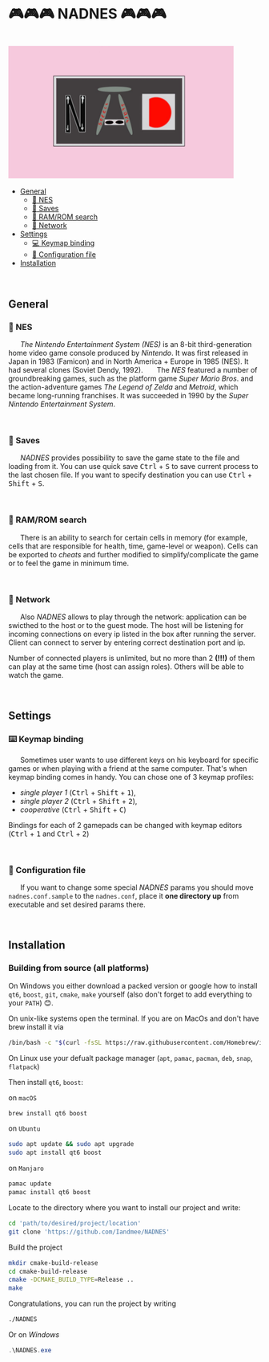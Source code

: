# :video_game::video_game::video_game: NADNES :video_game::video_game::video_game:

</br>

 <img src="https://github.com/Iandmee/NADNES/blob/mem_search/UI/logo.png" alt="alt text" title="image Title" width="450"/>


</br>

* [General](#General)
    * [:space_invader: NES](#space_invader-NES)
    * [:floppy_disk: Saves](#floppy_disk-Saves)
    * [:mag_right: RAM/ROM search](#mag_right-RAM/ROM-search)
    * [:satellite: Network](#satellite-Network)
* [Settings](#Settings)
    * [:computer: Keymap binding](#computer-Keymap)
    * [:wrench: Configuration file](#wrench-Configuration-file)
* [Installation](#Installation)


</br>

## General

### :space_invader: NES


&nbsp;&nbsp;&nbsp;&nbsp;&nbsp;&nbsp;*The Nintendo Entertainment System (NES)* is an 8-bit third-generation home video game console produced by *Nintendo*. It was first released in Japan in 1983 (Famicon) and in North America + Europe in 1985 (NES). It had several clones (Soviet Dendy, 1992).
&nbsp;&nbsp;&nbsp;&nbsp;&nbsp;&nbsp;The *NES* featured a number of groundbreaking games, such as the platform game *Super Mario Bros*. and the action-adventure games *The Legend of Zelda* and *Metroid*, which became long-running franchises. It was succeeded in 1990 by the *Super Nintendo Entertainment System*.

</br>

### :floppy_disk: Saves

&nbsp;&nbsp;&nbsp;&nbsp;&nbsp;&nbsp;*NADNES* provides possibility to save the game state to the file and loading from it. You can use quick save <kbd>Ctrl</kbd> + <kbd>S</kbd> to save current process to the last chosen file. If you want to specify destination you can use <kbd>Ctrl</kbd> + <kbd>Shift</kbd> + <kbd>S</kbd>.

</br>

### :mag_right: RAM/ROM search

&nbsp;&nbsp;&nbsp;&nbsp;&nbsp;&nbsp;There is an ability to search for certain cells in memory (for example, cells that are responsible for health, time, game-level or weapon). Cells can be exported to *cheats* and further modified to simplify/complicate the game or to feel the game in minimum time.

</br>

### :satellite: Network

&nbsp;&nbsp;&nbsp;&nbsp;&nbsp;&nbsp;Also *NADNES* allows to play through the network: application can be swicthed to the host or to the guest mode. The host will be listening for incoming connections on every ip listed in the box after running the server. Client can connect to server by entering correct destination port and ip.

Number of connected players is unlimited, but no more than 2 **(!!!)** of them can play at the same time (host can assign roles). Others will be able to watch the game.

<!-- Server doesn't  limitations on incoming connections, but there are no more than 2 **(!!!)** clients whose can interact with the game at the same time (server has possibillity to choose current players), others can watch the server screen only. -->
</br>

## Settings


### :keyboard: Keymap binding

&nbsp;&nbsp;&nbsp;&nbsp;&nbsp;&nbsp;Sometimes user wants to use different keys on his keyboard for specific games or when playing with a friend at the same computer. That's when keymap binding comes in handy.
You can chose one of 3 keymap profiles:
* *single player 1* (<kbd>Ctrl</kbd> + <kbd>Shift</kbd> + <kbd>1</kbd>),
* *single player 2* (<kbd>Ctrl</kbd> + <kbd>Shift</kbd> + <kbd>2</kbd>),
*  *cooperative* (<kbd>Ctrl</kbd> + <kbd>Shift</kbd> + <kbd>C</kbd>)

Bindings for each of 2 gamepads can be changed with keymap editors (<kbd>Ctrl</kbd> + <kbd>1</kbd> and <kbd>Ctrl</kbd> + <kbd>2</kbd>)

</br>

### :wrench: Configuration file

&nbsp;&nbsp;&nbsp;&nbsp;&nbsp;&nbsp;If you want to change some special *NADNES* params you should move `nadnes.conf.sample` to the `nadnes.conf`, place it **one directory up** from executable and set desired params there.

</br>

## Installation


### Building from source (all platforms)

On Windows you either download a packed version or google how to install `qt6`, `boost`, `git`, `cmake`, `make` yourself (also don't forget to add everything to your `PATH`) :blush:.

On unix-like systems open the terminal. If you are on MacOs and don't have brew install it via
```bash
/bin/bash -c "$(curl -fsSL https://raw.githubusercontent.com/Homebrew/install/HEAD/install.sh)"
```

On Linux use your defualt package manager (`apt`, `pamac`, `pacman`, `deb`, `snap`, `flatpack`)

Then install `qt6`, `boost`: 

on `macOS`
```bash
brew install qt6 boost
```
on `Ubuntu`

```bash
sudo apt update && sudo apt upgrade
sudo apt install qt6 boost
```

on `Manjaro`


```bash
pamac update
pamac install qt6 boost
```

Locate to the directory where you want to install our project and write:

```bash
cd 'path/to/desired/project/location'
git clone 'https://github.com/Iandmee/NADNES'
```

Build the project

```bash
mkdir cmake-build-release
cd cmake-build-release
cmake -DCMAKE_BUILD_TYPE=Release ..
make
```

Congratulations, you can run the project by writing

```bash
./NADNES
```

Or on *Windows*

```powershell
.\NADNES.exe
```
